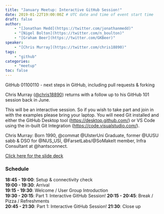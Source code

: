 ```yaml
---
title: "January Meetup: Interactive GitHub Session!"
date: 2019-01-22T19:00:00Z # UTC date and time of event start time
draft: false
author: 
    - "[Jonathan Medd](https://twitter.com/jonathanmedd)"
    - "[Nigel Bolton](https://twitter.com/n_boulton)"
    - "[Graham Beer](https://twitter.com/GKBeer)"
speaker: 
    - "[Chris Murray](https://twitter.com/chris18890)"
tags: 
    - "github"
categories: 
    - "meetup"
toc: false
---
```


GitHub 01100110 - next steps in GitHub, including pull requests & forking

Chris Murray ([@chris18890](https://twitter.com/chris18890)) returns with a follow up to his GitHub 101 session back in June.

This will be an interactive session. So if you wish to take part and join in with the examples please bring your laptop. You will need Git installed and either the GitHub Desktop tool (https://desktop.github.com/) or VS Code using the in-built Git Integration (https://code.visualstudio.com/).

Chris Murray: Born 1990, @commat @UlsterUni Graduate, former @UUSU sabb & DSO for @NUS_USI, @FarsetLabs/@SoMakeIt member, Infra Consultant at @hantsconnect.

[Click here for the slide deck](https://github.com/powershellorguk/SouthCoast/tree/master/Meetups/2019/January)

### Schedule

**18:45 - 19:00**: Setup & connectivity check  
**19:00 - 19:30**: Arrival  
**19:15 - 19:30**: Welcome / User Group Introduction  
**19:30 - 20:15**: Part 1: Interactive GitHub Session!
**20:15 - 20:45**: Break / Pizza / Refreshments  
**20:45 - 21:30**: Part 1: Interactive GitHub Session!
**21:30**: Close up